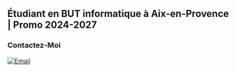## Étudiant en BUT informatique à Aix-en-Provence | Promo 2024-2027


### Contactez-Moi
[![Email](https://img.shields.io/badge/Email-D14836?style=for-the-badge&logo=gmail&logoColor=white)](mailto:valette.lilian13@gmail.com)
